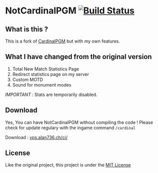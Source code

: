 NotCardinalPGM [![Build Status](https://vps.alan736.ch/ci/job/NotCardinalPGM/badge/icon)](https://vps.alan736.ch/ci/job/NotCardinalPGM/)
======

What is this ?
------
This is a fork of [CardinalPGM](https://github.com/twizmwazin/CardinalPGM) but with my own features.

What I have changed from the original version
------

1. Total New Match Statistics Page
2. Redirect statistics page on my server
3. Custom MOTD
4. Sound for monument modes

*IMPORTANT :* Stats are temporarily disabled.

Download
------
Yes, You can have NotCardinalPGM without compiling the code ! Please check for update regulary with the ingame command `/cardinal`

Download : [vps.alan736.ch/ci/](https://vps.alan736.ch/ci/job/NotCardinalPGM/lastSuccessfulBuild/)

License
------

Like the original project, this project is under the [MIT License](http://opensource.org/licenses/MIT)
